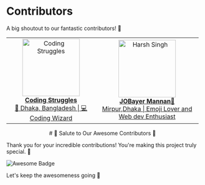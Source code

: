 # Contributors

A big shoutout to our fantastic contributors! 🎉

<!-- contributor heros table  -->
<div>
<table>
    <tr>
        <td align="center">
            <a href="https://github.com/coding-struggles">
                <img src="https://avatars.githubusercontent.com/u/146979710?v=4" width="150" height="150" alt="Coding Struggles">
                <br>
                <strong>Coding Struggles</strong>
                <br>
                🚀 Dhaka, Bangladesh | 💻 Coding Wizard
            </a>
        </td>
        <td align="center">
            <a href="https://github.com/jobayermannan">
                <img src="https://avatars.githubusercontent.com/u/121758551?v=4" width="150" height="150" alt="Harsh Singh">
                <br>
                <strong>JOBayer Mannan🦅</strong>
                <br>
              Mirpur,Dhaka | Emoji Lover and Web dev Enthusiast
            </a>
        </td>
       </tr>  
    
   
    
</table>
</div>
<!-- End of Contributor heros  Table -->
<p align="center">
  # 🚀 Salute to Our Awesome Contributors 🚀
</p>



Thank you for your incredible contributions! You're making this project truly special. 🙌

![Awesome Badge](https://img.shields.io/badge/Awesome-Yes-brightgreen)



Let's keep the awesomeness going 🦄



